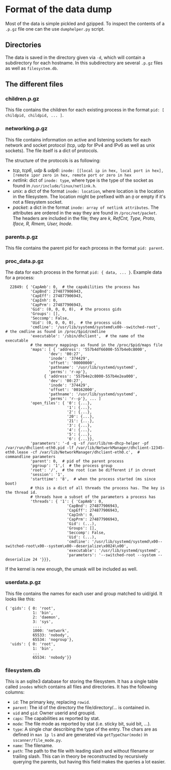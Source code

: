# Format of the data dump

Most of the data is simple pickled and gzipped. To inspect the contents of a `.p.gz` file one can the use `dumphelper.py` script.

## Directories

The data is saved in the directory given via `-d`, which will contain a subdirectory for each hostname. In this subdirectory are several `.p.gz` files as well as `filesystem.db`.

## The different files

### children.p.gz

This file contains the children for each existing process in the format `pid: [ childpid, childpid, ... ]`.

### networking.p.gz

This file contains information on active and listening sockets for each network and socket protocol (tcp, udp for IPv4 and IPv6 as well as unix sockets). The file itself is a dict of protocols. 

The structure of the protocols is as following:

- *tcp*, *tcp6*, *udp* & *udp6*: `inode: [[local ip in hex, local port in hex], [remote ipor zero in hex, remote port or zero in hex`
- *netlink*: dict of `inode: type`, where type is the type of the socket as found in `/usr/include/linux/netlink.h`.
- *unix*: a dict of the format `inode: location`, where location is the location in the filesystem. The location might be prefixed with an `@` or empty if it's not a filesystem socket.
- *packet*: a dict in the format `inode: array of netlink attributes`. The attributes are ordered in the way they are found in `/proc/net/packet`. The headers are included in the file; they are _k, RefCnt, Type, Proto, Iface, R, Rmem, User, Inode_.

### parents.p.gz

This file contains the parent pid for each process in the format `pid: parent`.

### proc_data.p.gz

The data for each process in the format `pid: { data, ... }`. Example data for a process:

```
  22849: { 'CapAmb': 0,  # the capabilities the process has
           'CapBnd': 274877906943,
           'CapEff': 274877906943,
           'CapInh': 0,
           'CapPrm': 274877906943,
           'Gid': (0, 0, 0, 0),  # the process gids
           'Groups': [],
           'Seccomp': False,
           'Uid': (0, 0, 0, 0),  # the process uids
           'cmdline': '/usr/lib/systemd/systemd\x00--switched-root',  # the cmdline as found in /proc/$pid/cmdline
           'executable': '/sbin/dhclient',  # the name of the executable
           # the memory mappings as found in the /proc/$pid/maps file
           'maps': [ { 'address': '557b4df66000-557b4e0c8000',
                   'dev': '00:27',
                   'inode': '374429',
                   'offset': '00000000',
                   'pathname': '/usr/lib/systemd/systemd',
                   'perms': 'r-xp'},
                 { 'address': '557b4e2c8000-557b4e2ea000',
                   'dev': '00:27',
                   'inode': '374429',
                   'offset': '00162000',
                   'pathname': '/usr/lib/systemd/systemd',
                   'perms': 'r--p'}, ... ]
           'open_files': { '0': {...},
                           '1': {...},
                           '2': {...},
                           '20': {...},
                           '21': {...},
                           '3': {...},
                           '4': {...},
                           '5': {...},
                           '6': {...}},
           'parameters': '-d -q -sf /usr/lib/nm-dhcp-helper -pf /var/run/dhclient-eth0.pid -lf /var/lib/NetworkManager/dhclient-12345-eth0.lease -cf /var/lib/NetworkManager/dhclient-eth0.c',  # commandline parameters
           'parent': 0,  # pid of the parent process
           'pgroup': '1',(  # the process group
           'root': '/',  # the root (can be different if in chroot
           'session': '1',
           'starttime': '8',  # when the process started (ms since boot)
           # this is a dict of all threads the process has. The key is the thread id.
           # threads have a subset of the parameters a process has
           'threads': { '1': { 'CapAmb': 0,
                           'CapBnd': 274877906943,
                           'CapEff': 274877906943,
                           'CapInh': 0,
                           'CapPrm': 274877906943,
                           'Gid': (...),
                           'Groups': [],
                           'Seccomp': False,
                           'Uid': (...),
                           'cmdline': '/usr/lib/systemd/systemd\x00--switched-root\x00--system\x00--deserialize\x0024\x00',
                           'executable': '/usr/lib/systemd/systemd',
                           'parameters': '--switched-root --system --deserialize 24 '}}},
```

If the kernel is new enough, the umask will be included as well.

### userdata.p.gz

This file contains the names for each user and group matched to uid/gid. It looks like this:

```
{ 'gids': { 0: 'root',
            1: 'bin',
            2: 'daemon',
            3: 'sys',
            ....
            1000: 'network',
            65533: 'nobody',
            65534: 'nogroup'},
  'uids': { 0: 'root',
            1: 'bin',
            ...
            65534: 'nobody'}}

```

### filesystem.db

This is an sqlite3 database for storing the filesystem. It has a single table called `inodes` which contains all files and directories. It has the following columns:

- `id`: The primary key, replacing `rowid`.
- `parent`: The id of the directory the file/directory/... is contained in.
- `uid` and `gid`: Owner userid and groupid.
- `caps`: The capabilities as reported by stat.
- `mode`: The file mode as reported by stat (i.e. sticky bit, suid bit, ...).
- `type`: A single char describing the type of the entry. The chars are as defined in `man 1p ls` and are generated via `getTypeChar(mode)` in `sscanner/file_mode.py`.
- `name`: The filename.
- `path`: The path to the file with leading slash and without filename or trailing slash. This can in theory be reconstructed by recursively querying the parents, but having this field makes the queries a lot easier.


